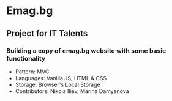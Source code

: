 # Emag.bg
## Project for IT Talents
### Building a copy of emag.bg website with some basic functionality
- Pattern: MVC
- Languages: Vanilla JS, HTML & CSS
- Storage: Browser's Local Storage
- Contributors: Nikola Iliev, Marina Damyanova
